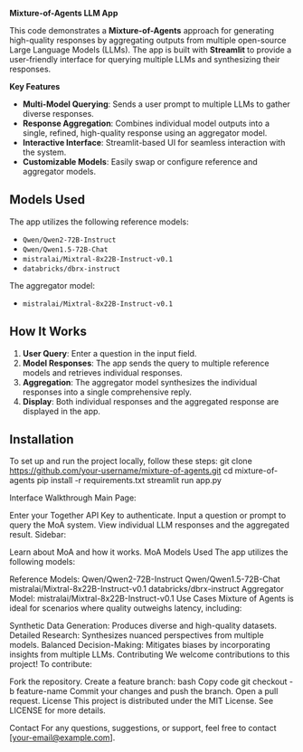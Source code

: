 **Mixture-of-Agents LLM App**

This code demonstrates a **Mixture-of-Agents** approach for generating high-quality responses by aggregating outputs from multiple open-source Large Language Models (LLMs). 
The app is built with **Streamlit** to provide a user-friendly interface for querying multiple LLMs and synthesizing their responses.

**Key Features**

- **Multi-Model Querying**: Sends a user prompt to multiple LLMs to gather diverse responses.
- **Response Aggregation**: Combines individual model outputs into a single, refined, high-quality response using an aggregator model.
- **Interactive Interface**: Streamlit-based UI for seamless interaction with the system.
- **Customizable Models**: Easily swap or configure reference and aggregator models.

## Models Used

The app utilizes the following reference models:
- `Qwen/Qwen2-72B-Instruct`
- `Qwen/Qwen1.5-72B-Chat`
- `mistralai/Mixtral-8x22B-Instruct-v0.1`
- `databricks/dbrx-instruct`

The aggregator model:
- `mistralai/Mixtral-8x22B-Instruct-v0.1`

## How It Works

1. **User Query**: Enter a question in the input field.
2. **Model Responses**: The app sends the query to multiple reference models and retrieves individual responses.
3. **Aggregation**: The aggregator model synthesizes the individual responses into a single comprehensive reply.
4. **Display**: Both individual responses and the aggregated response are displayed in the app.

## Installation

To set up and run the project locally, follow these steps:
   git clone https://github.com/your-username/mixture-of-agents.git
   cd mixture-of-agents
   pip install -r requirements.txt
   streamlit run app.py

Interface Walkthrough
Main Page:

Enter your Together API Key to authenticate.
Input a question or prompt to query the MoA system.
View individual LLM responses and the aggregated result.
Sidebar:

Learn about MoA and how it works.
MoA Models Used
The app utilizes the following models:

Reference Models:
Qwen/Qwen2-72B-Instruct
Qwen/Qwen1.5-72B-Chat
mistralai/Mixtral-8x22B-Instruct-v0.1
databricks/dbrx-instruct
Aggregator Model:
mistralai/Mixtral-8x22B-Instruct-v0.1
Use Cases
Mixture of Agents is ideal for scenarios where quality outweighs latency, including:

Synthetic Data Generation: Produces diverse and high-quality datasets.
Detailed Research: Synthesizes nuanced perspectives from multiple models.
Balanced Decision-Making: Mitigates biases by incorporating insights from multiple LLMs.
Contributing
We welcome contributions to this project! To contribute:

Fork the repository.
Create a feature branch:
bash
Copy code
git checkout -b feature-name
Commit your changes and push the branch.
Open a pull request.
License
This project is distributed under the MIT License. See LICENSE for more details.

Contact
For any questions, suggestions, or support, feel free to contact [your-email@example.com].


